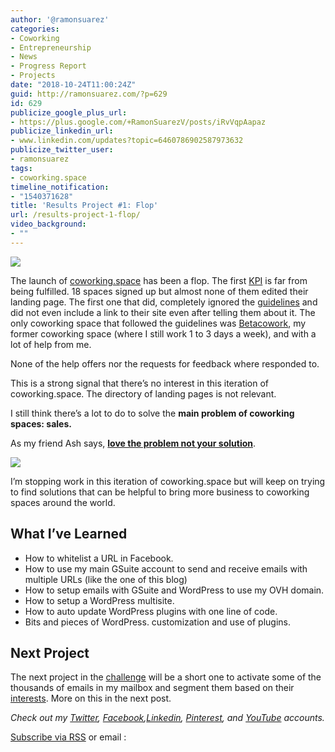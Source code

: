 ```yaml
---
author: '@ramonsuarez'
categories:
- Coworking
- Entrepreneurship
- News
- Progress Report
- Projects
date: "2018-10-24T11:00:24Z"
guid: http://ramonsuarez.com/?p=629
id: 629
publicize_google_plus_url:
- https://plus.google.com/+RamonSuarezV/posts/iRvVqpAapaz
publicize_linkedin_url:
- www.linkedin.com/updates?topic=6460786902587973632
publicize_twitter_user:
- ramonsuarez
tags:
- coworking.space
timeline_notification:
- "1540371628"
title: 'Results Project #1: Flop'
url: /results-project-1-flop/
video_background:
- ""
---
```


![](https://ramonsuarez.com/wp-content/uploads/2018/10/kmltchpofqt84.gif)

The launch of [coworking.space](https://www.coworking.space) has been a flop. The first [KPI](https://ramonsuarez.com/next-weeks-kpis-for-coworking-space/) is far from being fulfilled. 18 spaces signed up but almost none of them edited their landing page. The first one that did, completely ignored the [guidelines](https://www.coworking.space/how-to/) and did not even include a link to their site even after telling them about it. The only coworking space that followed the guidelines was [Betacowork](https://betacowork.coworking.space), my former coworking space (where I still work 1 to 3 days a week), and with a lot of help from me.

None of the help offers nor the requests for feedback where responded to.

This is a strong signal that there’s no interest in this iteration of coworking.space. The directory of landing pages is not relevant.

I still think there’s a lot to do to solve the **main problem of coworking spaces: sales.**

As my friend Ash says, **[love the problem not your solution](https://blog.leanstack.com)**.

![](https://ramonsuarez.com/wp-content/uploads/2018/10/img_20181024_1031146047442325358636416-768x1024.jpg)

I’m stopping work in this iteration of coworking.space but will keep on trying to find solutions that can be helpful to bring more business to coworking spaces around the world.

## What I’ve Learned

- How to whitelist a URL in Facebook.
- How to use my main GSuite account to send and receive emails with multiple URLs (like the one of this blog)
- How to setup emails with GSuite and WordPress to use my OVH domain.
- How to setup a WordPress multisite.
- How to auto update WordPress plugins with one line of code.
- Bits and pieces of WordPress. customization and use of plugins.

## Next Project

The next project in the [challenge](https://ramonsuarez.com/launching-at-least-one-project-every-month-my-entrepreneurship-learning-challenge/) will be a short one to activate some of the thousands of emails in my mailbox and segment them based on their [interests](https://ramonsuarez.com/do-you-want-to-hear-from-me/). More on this in the next post.

*Check out my [Twitter](https://twitter.com/ramonsuarez), [Facebook](https://www.facebook.com/ramonsuarezdotcom),[Linkedin](https://www.linkedin.com/in/ramonsuarez/), [Pinterest](https://www.pinterest.com/ramonsuarez/), and [YouTube](https://www.youtube.com/ramonsuarezv) accounts.*

[Subscribe via RSS](https://ramonsuarez.com/feed/) or email :